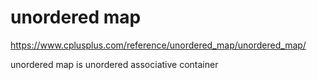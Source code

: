 # unordered map

https://www.cplusplus.com/reference/unordered_map/unordered_map/  

unordered map is unordered associative container